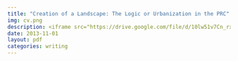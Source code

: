 ```yaml
---
title: "Creation of a Landscape: The Logic or Urbanization in the PRC"
img: cv.png
description: <iframe src="https://drive.google.com/file/d/10lw51v7Cn_rxbymnPSDFwjuJXAWc12FS/preview" width="100%" height="800px"></iframe>
date: 2013-11-01
layout: pdf
categories: writing
---
```


